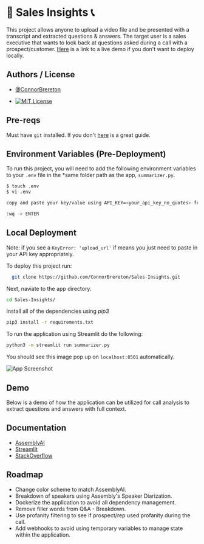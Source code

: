 
# 💼 Sales Insights 📞

This project allows anyone to upload a video file and be presented with a transcript and extracted questions & answers. The target user is a sales executive that wants to look back at questions asked during a call with a prospect/customer. [Here](https://connorbrereton-sales-insights-summarizer-4owrfp.streamlit.app/) is a link to a live demo if you don't want to deploy locally.




## Authors / License

- [@ConnorBrereton](https://github.com/ConnorBrereton)
* [![MIT License](https://img.shields.io/badge/License-MIT-green.svg)](https://choosealicense.com/licenses/mit/)



## Pre-reqs

Must have ```git``` installed. If you don't [here](https://github.com/git-guides/install-git) is a great guide.

## Environment Variables (Pre-Deployment)

To run this project, you will need to add the following environment variables to your ```.env``` file in the *same folder path as the app, ```summarizer.py```.

```bash
$ touch .env
$ vi .env

copy and paste your key/value using API_KEY=<your_api_key_no_quotes> format

:wq -> ENTER
```


## Local Deployment

Note: if you see a ```KeyError: 'upload_url'``` if means you just need to paste in your API key appropriately.

To deploy this project run:

```bash
  git clone https://github.com/ConnorBrereton/Sales-Insights.git
```

Next, naviate to the app directory.
```bash
cd Sales-Insights/
```

Install all of the dependencies using *pip3*
```bash
pip3 install -r requirements.txt
```

To run the application using Streamlit do the following:
```bash
python3 -m streamlit run summarizer.py
```

You should see this image pop up on ```localhost:8501``` automatically.

![App Screenshot](https://paste.pics/9eb14df4da0349be3523ef73e1a33e94)


## Demo

Below is a demo of how the application can be utilized for call analysis to extract questions and answers with full context.


## Documentation

* [AssemblyAI](https://www.assemblyai.com/docs/)
* [Streamlit](https://docs.streamlit.io/)
* [StackOverflow](https://stackoverflow.com)



## Roadmap

- Change color scheme to match AssemblyAI.
- Breakdown of speakers using Assembly's Speaker Diarization.
- Dockerize the application to avoid all dependency management.
- Remove filler words from Q&A - Breakdown.
- Use profanity filtering to see if prospect/rep used profanity during the call.
- Add webhooks to avoid using temporary variables to manage state within the application.
